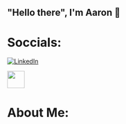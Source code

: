 ## "Hello there", I'm Aaron 👋
# Soccials:
[![LinkedIn](https://cdn-icons-png.flaticon.com/512/174/174857.png)](https://www.linkedin.com/in/aaron-perkey-8920a61b4/)

<a href="https://www.linkedin.com/in/aaron-perkey-8920a61b4/">
  <img src="https://cdn-icons-png.flaticon.com/512/174/174857.png" width="40" height="40" />
</a>

# About Me:

